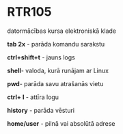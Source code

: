 # RTR105
datormācības kursa elektroniskā klade


**tab 2x** - parāda komandu sarakstu


**ctrl+shift+t** - jauns logs


**shell**- valoda, kurā runājam ar Linux


**pwd**- parāda savu atrašanās vietu


**ctrl+ l** - attīra logu


**history** - parāda vēsturi

**home/user** - pilnā vai absolūtā adrese




